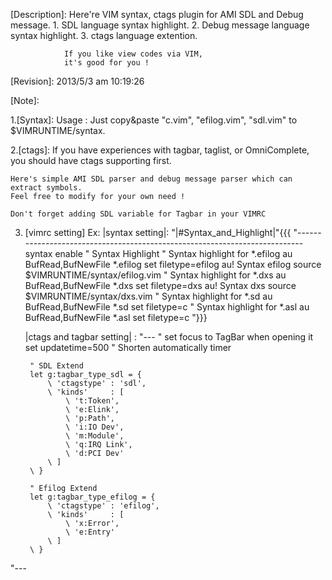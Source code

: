 [Name]:
                readme.txt
[Description]:
                Here're VIM syntax, ctags plugin for AMI SDL and Debug message. 
                1. SDL language syntax highlight.
                2. Debug message language syntax highlight.
                3. ctags language extention.

                If you like view codes via VIM, 
                it's good for you !
[Author]:
                0xeuclid@gmail.com

[Revision]:     2013/5/3 am 10:19:26

[Note]:

1.[Syntax]:
    Usage : Just copy&paste "c.vim", "efilog.vim", "sdl.vim" to $VIMRUNTIME/syntax. 

2.[ctags]:
    If you have experiences with tagbar, taglist, or OmniComplete, 
    you should have ctags supporting first. 
    
    Here's simple AMI SDL parser and debug message parser which can extract symbols. 
    Feel free to modify for your own need !

    Don't forget adding SDL variable for Tagbar in your VIMRC 
3. [vimrc setting] Ex:
    |syntax setting|:
        "|#Syntax_and_Highlight|"{{{
        "--------------------------------------------------------------------------- 
        syntax enable     " Syntax Highlight
        " Syntax highlight for *.efilog 
        au BufRead,BufNewFile *.efilog set filetype=efilog
        au! Syntax efilog source $VIMRUNTIME/syntax/efilog.vim
        " Syntax highlight for *.dxs 
        au BufRead,BufNewFile *.dxs set filetype=dxs
        au! Syntax dxs source $VIMRUNTIME/syntax/dxs.vim
        " Syntax highlight for *.sd
        au BufRead,BufNewFile *.sd set filetype=c
        " Syntax highlight for *.asl
        au BufRead,BufNewFile *.asl set filetype=c
        "}}}

    |ctags and tagbar setting| :
        "---
        " set focus to TagBar when opening it
        set updatetime=500 " Shorten automatically timer

        " SDL Extend
        let g:tagbar_type_sdl = {
            \ 'ctagstype' : 'sdl',
            \ 'kinds'     : [
                \ 't:Token',
                \ 'e:Elink',
                \ 'p:Path',
                \ 'i:IO Dev',
                \ 'm:Module',
                \ 'q:IRQ Link',
                \ 'd:PCI Dev'
            \ ]
        \ }

        " Efilog Extend
        let g:tagbar_type_efilog = {
            \ 'ctagstype' : 'efilog',
            \ 'kinds'     : [
                \ 'x:Error',
                \ 'e:Entry'
            \ ]
        \ }
"---
